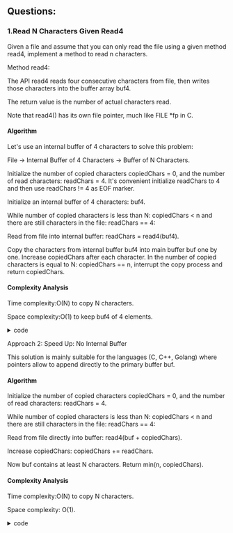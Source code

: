 ## Questions:

### 1.Read N Characters Given Read4

Given a file and assume that you can only read the file using a given method read4, implement a method to read n characters.

Method read4:

The API read4 reads four consecutive characters from file, then writes those characters into the buffer array buf4.

The return value is the number of actual characters read.

Note that read4() has its own file pointer, much like FILE *fp in C.

#### Algorithm

Let's use an internal buffer of 4 characters to solve this problem:

File -> Internal Buffer of 4 Characters -> Buffer of N Characters.

Initialize the number of copied characters copiedChars = 0, and the number of read characters: readChars = 4. It's convenient initialize readChars to 4 and then use readChars != 4 as EOF marker.

Initialize an internal buffer of 4 characters: buf4.

While number of copied characters is less than N: copiedChars < n and there are still characters in the file: readChars == 4:

Read from file into internal buffer: readChars = read4(buf4).

Copy the characters from internal buffer buf4 into main buffer buf one by one. Increase copiedChars after each character. In the number of copied characters is equal to N: copiedChars == n, interrupt the copy process and return copiedChars.

#### Complexity Analysis

Time complexity:O(N) to copy N characters.

Space complexity:O(1) to keep buf4 of 4 elements.

<details>
  <summary>code</summary>
  
  ```
class Solution {
public:
    int read(char *buf, int n) {
        int copiedChars = 0, readChars = 4;
        char buf4[4];
        
        while (copiedChars < n && readChars == 4) {
            readChars = read4(buf4);
            
            for (int i = 0; i < readChars; ++i) {
                if (copiedChars == n)
                    return copiedChars;
                buf[copiedChars] = buf4[i];
                ++copiedChars;    
            }    
        }
        return copiedChars;
    }
};
  
  ```
  </details>

Approach 2: Speed Up: No Internal Buffer

This solution is mainly suitable for the languages (C, C++, Golang) where pointers allow to append directly to the primary buffer buf.

#### Algorithm

Initialize the number of copied characters copiedChars = 0, and the number of read characters: readChars = 4.

While number of copied characters is less than N: copiedChars < n and there are still characters in the file: readChars == 4:

Read from file directly into buffer: read4(buf + copiedChars).

Increase copiedChars: copiedChars += readChars.

Now buf contains at least N characters. Return min(n, copiedChars).

#### Complexity Analysis

Time complexity:O(N) to copy N characters.

Space complexity: O(1).

<details>
  <summary>code</summary>
  
  ```
  class Solution {
public:
    int read(char *buf, int n) {
        int copiedChars = 0, readChars = 4;
        
        while (copiedChars < n && readChars == 4) {
            readChars = read4(buf + copiedChars);
            copiedChars += readChars;
        }
        return min(n, copiedChars);
    }
};
                              
 ```
 </details>
  

